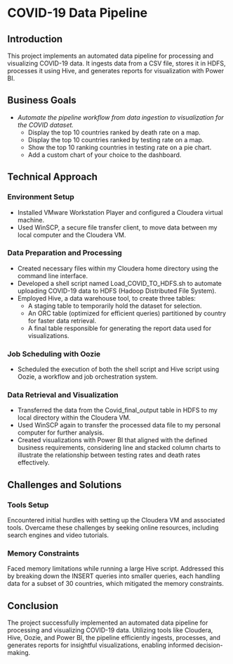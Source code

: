 # COVID-19 Data Pipeline

## Introduction

This project implements an automated data pipeline for processing and visualizing COVID-19 data. It ingests data from a CSV file, stores it in HDFS, processes it using Hive, and generates reports for visualization with Power BI.

## Business Goals

- *Automate the pipeline workflow from data ingestion to visualization for the COVID dataset.*
  - Display the top 10 countries ranked by death rate on a map.
  - Display the top 10 countries ranked by testing rate on a map.
  - Show the top 10 ranking countries in testing rate on a pie chart.
  - Add a custom chart of your choice to the dashboard.

## Technical Approach

### Environment Setup

- Installed VMware Workstation Player and configured a Cloudera virtual machine.
- Used WinSCP, a secure file transfer client, to move data between my local computer and the Cloudera VM.

### Data Preparation and Processing

- Created necessary files within my Cloudera home directory using the command line interface.
- Developed a shell script named Load_COVID_TO_HDFS.sh to automate uploading COVID-19 data to HDFS (Hadoop Distributed File System).
- Employed Hive, a data warehouse tool, to create three tables:
  - A staging table to temporarily hold the dataset for selection.
  - An ORC table (optimized for efficient queries) partitioned by country for faster data retrieval.
  - A final table responsible for generating the report data used for visualizations.

### Job Scheduling with Oozie

- Scheduled the execution of both the shell script and Hive script using Oozie, a workflow and job orchestration system.

### Data Retrieval and Visualization

- Transferred the data from the Covid_final_output table in HDFS to my local directory within the Cloudera VM.
- Used WinSCP again to transfer the processed data file to my personal computer for further analysis.
- Created visualizations with Power BI that aligned with the defined business requirements, considering line and stacked column charts to illustrate the relationship between testing rates and death rates effectively.

## Challenges and Solutions

### Tools Setup

Encountered initial hurdles with setting up the Cloudera VM and associated tools. Overcame these challenges by seeking online resources, including search engines and video tutorials.

### Memory Constraints

Faced memory limitations while running a large Hive script. Addressed this by breaking down the INSERT queries into smaller queries, each handling data for a subset of 30 countries, which mitigated the memory constraints.

## Conclusion

The project successfully implemented an automated data pipeline for processing and visualizing COVID-19 data. Utilizing tools like Cloudera, Hive, Oozie, and Power BI, the pipeline efficiently ingests, processes, and generates reports for insightful visualizations, enabling informed decision-making.
